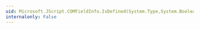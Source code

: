```yaml
---
uid: Microsoft.JScript.COMFieldInfo.IsDefined(System.Type,System.Boolean)
internalonly: False
---
```

